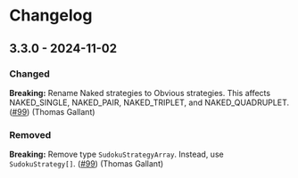# Changelog

## 3.3.0 - 2024-11-02

### Changed

**Breaking:** Rename Naked strategies to Obvious strategies. This affects NAKED_SINGLE, NAKED_PAIR, NAKED_TRIPLET, and NAKED_QUADRUPLET. ([#99](https://github.com/Sudokuru/Sudokuru/pull/99)) (Thomas Gallant)

### Removed

**Breaking:** Remove type `SudokuStrategyArray`. Instead, use `SudokuStrategy[]`. ([#99](https://github.com/Sudokuru/Sudokuru/pull/99)) (Thomas Gallant)